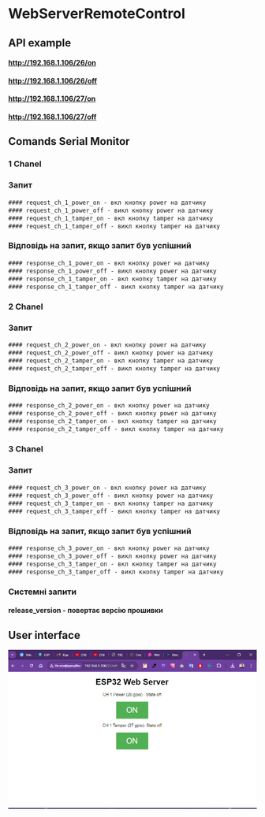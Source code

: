 # WebServerRemoteControl

## API example
   ####  http://192.168.1.106/26/on
   ####  http://192.168.1.106/26/off

   ####  http://192.168.1.106/27/on
   ####  http://192.168.1.106/27/off

## Comands Serial Monitor

### 1 Chanel
  ### Запит
    #### request_ch_1_power_on - вкл кнопку power на датчику
    #### request_ch_1_power_off - викл кнопку power на датчику
    #### request_ch_1_tamper_on - вкл кнопку tamper на датчику
    #### request_ch_1_tamper_off - викл кнопку tamper на датчику
  ### Відповідь на запит, якщо запит був успішний
    #### response_ch_1_power_on - вкл кнопку power на датчику
    #### response_ch_1_power_off - викл кнопку power на датчику
    #### response_ch_1_tamper_on - вкл кнопку tamper на датчику
    #### response_ch_1_tamper_off - викл кнопку tamper на датчику

### 2 Chanel
  ### Запит
    #### request_ch_2_power_on - вкл кнопку power на датчику
    #### request_ch_2_power_off - викл кнопку power на датчику
    #### request_ch_2_tamper_on - вкл кнопку tamper на датчику
    #### request_ch_2_tamper_off - викл кнопку tamper на датчику
  ### Відповідь на запит, якщо запит був успішний
    #### response_ch_2_power_on - вкл кнопку power на датчику
    #### response_ch_2_power_off - викл кнопку power на датчику
    #### response_ch_2_tamper_on - вкл кнопку tamper на датчику
    #### response_ch_2_tamper_off - викл кнопку tamper на датчику

### 3 Chanel
  ### Запит
    #### request_ch_3_power_on - вкл кнопку power на датчику
    #### request_ch_3_power_off - викл кнопку power на датчику
    #### request_ch_3_tamper_on - вкл кнопку tamper на датчику
    #### request_ch_3_tamper_off - викл кнопку tamper на датчику
  ### Відповідь на запит, якщо запит був успішний
    #### response_ch_3_power_on - вкл кнопку power на датчику
    #### response_ch_3_power_off - викл кнопку power на датчику
    #### response_ch_3_tamper_on - вкл кнопку tamper на датчику
    #### response_ch_3_tamper_off - викл кнопку tamper на датчику

### Системні запити
  #### release_version - повертає версію прошивки

## User interface
![UI Interface Screenshot](./Screenshot-ui-interface.png)
